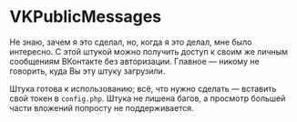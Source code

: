# VKPublicMessages
Не знаю, зачем я это сделал, но, когда я это делал, мне было интересно.
С этой штукой можно получить доступ к своим же личным сообщениям ВКонтакте без авторизации. Главное — никому не говорить, куда Вы эту штуку загрузили.

Штука готова к использованию; всё, что нужно сделать — вставить свой токен в `config.php`. Штука не лишена багов, а просмотр большей части вложений попросту не поддерживается.